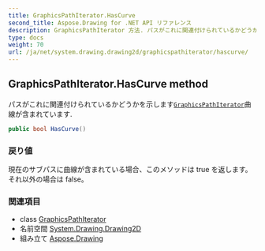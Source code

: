 ```yaml
---
title: GraphicsPathIterator.HasCurve
second_title: Aspose.Drawing for .NET API リファレンス
description: GraphicsPathIterator 方法. パスがこれに関連付けられているかどうかを示しますGraphicsPathIterator曲線が含まれています.
type: docs
weight: 70
url: /ja/net/system.drawing.drawing2d/graphicspathiterator/hascurve/
---
```

## GraphicsPathIterator.HasCurve method

パスがこれに関連付けられているかどうかを示します[`GraphicsPathIterator`](../)曲線が含まれています.

```csharp
public bool HasCurve()
```

### 戻り値

現在のサブパスに曲線が含まれている場合、このメソッドは true を返します。それ以外の場合は false。

### 関連項目

* class [GraphicsPathIterator](../)
* 名前空間 [System.Drawing.Drawing2D](../../graphicspathiterator/)
* 組み立て [Aspose.Drawing](../../../)


